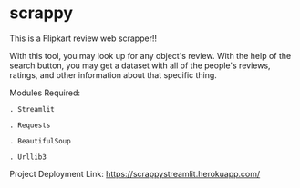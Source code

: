 # scrappy
This is a Flipkart review web scrapper!!

With this tool, you may look up for any object's review.
With the help of the search button, you may get a dataset with all of the people's reviews, ratings, and other information about that specific thing.

Modules Required:

    . Streamlit
    
    . Requests
    
    . BeautifulSoup
    
    . Urllib3

Project Deployment Link: https://scrappystreamlit.herokuapp.com/
